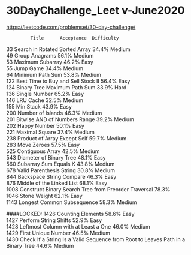 # 30DayChallenge_Leet v-June2020
https://leetcode.com/problemset/30-day-challenge/

             Title		Acceptance	Difficulty	  
33	Search in Rotated Sorted Array    		34.4%	Medium	
49	Group Anagrams    		56.1%	Medium	
53	Maximum Subarray    		46.2%	Easy	
55	Jump Game    		34.4%	Medium	
64	Minimum Path Sum    		53.8%	Medium	
122	Best Time to Buy and Sell Stock II    		56.4%	Easy	
124	Binary Tree Maximum Path Sum    		33.9%	Hard	
136	Single Number    		65.2%	Easy	
146	LRU Cache    		32.5%	Medium	
155	Min Stack    		43.9%	Easy	
200	Number of Islands    		46.3%	Medium	
201	Bitwise AND of Numbers Range    		39.2%	Medium	
202	Happy Number    		50.1%	Easy	
221	Maximal Square    		37.4%	Medium	
238	Product of Array Except Self    		59.7%	Medium	
283	Move Zeroes    		57.5%	Easy	
525	Contiguous Array    		42.5%	Medium	
543	Diameter of Binary Tree    		48.1%	Easy	
560	Subarray Sum Equals K    		43.8%	Medium	
678	Valid Parenthesis String    		30.8%	Medium	
844	Backspace String Compare    		46.3%	Easy	
876	Middle of the Linked List    		68.1%	Easy	
1008	Construct Binary Search Tree from Preorder Traversal    		78.3%	
1046	Stone Weight    		62.1%	Easy	
1143	Longest Common Subsequence    		58.3%	Medium	

####LOCKED:
1426	Counting Elements    		58.6%	Easy	
1427	Perform String Shifts    		52.9%	Easy	
1428	Leftmost Column with at Least a One    		46.0%	Medium	
1429	First Unique Number    		46.5%	Medium	
1430	Check If a String Is a Valid Sequence from Root to Leaves Path in a Binary Tree    		44.6%	Medium	

